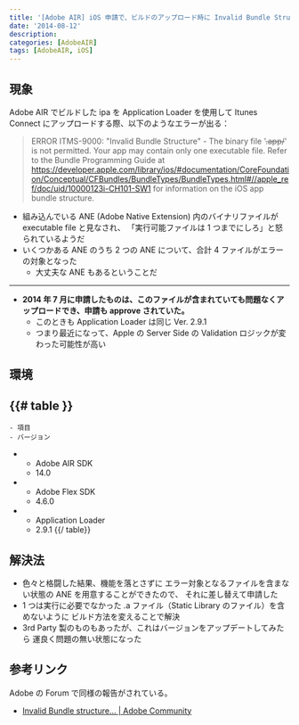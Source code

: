 ```yaml
---
title: '[Adobe AIR] iOS 申請で、ビルドのアップロード時に Invalid Bundle Structure'
date: '2014-08-12'
description:
categories: [AdobeAIR]
tags: [AdobeAIR, iOS]
---
```


## 現象

Adobe AIR でビルドした ipa を
Application Loader を使用して Itunes Connect にアップロードする際、以下のようなエラーが出る：

> ERROR ITMS-9000: "Invalid Bundle Structure" - The binary file '~~~~.app/~~~~' is not permitted.
> Your app may contain only one executable file. Refer to the Bundle Programming Guide at
> https://developer.apple.com/library/ios/#documentation/CoreFoundation/Conceptual/CFBundles/BundleTypes/BundleTypes.html#//apple_ref/doc/uid/10000123i-CH101-SW1
> for information on the iOS app bundle structure.

- 組み込んでいる ANE (Adobe Native Extension) 内のバイナリファイルが executable file と見なされ、
  「実行可能ファイルは 1 つまでにしろ」と怒られているようだ
- いくつかある ANE のうち 2 つの ANE について、合計 4 ファイルがエラーの対象となった
    - 大丈夫な ANE もあるということだ

___

- **2014 年 7 月に申請したものは、このファイルが含まれていても問題なくアップロードでき、申請も approve されていた。**
    - このときも Application Loader は同じ Ver. 2.9.1
    - つまり最近になって、Apple の Server Side の Validation ロジックが変わった可能性が高い

## 環境

{{# table }}
  -
    - 項目
    - バージョン
  -
    - Adobe AIR SDK
    - 14.0
  -
    - Adobe Flex SDK
    - 4.6.0
  -
    - Application Loader
    - 2.9.1
{{/ table}}

## 解決法

- 色々と格闘した結果、機能を落とさずに
  エラー対象となるファイルを含まない状態の ANE を用意することができたので、
  それに差し替えて申請した
- 1 つは実行に必要でなかった .a ファイル（Static Library のファイル）を含めないように
  ビルド方法を変えることで解決
- 3rd Party 製のものもあったが、これはバージョンをアップデートしてみたら
  運良く問題の無い状態になった

## 参考リンク

Adobe の Forum で同様の報告がされている。

- [Invalid Bundle structure... | Adobe Community](https://forums.adobe.com/thread/1542482)


